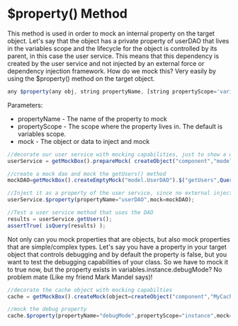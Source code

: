 # $property\(\) Method

This method is used in order to mock an internal property on the target object. Let's say that the object has a private property of userDAO that lives in the variables scope and the lifecycle for the object is controlled by its parent, in this case the user service. This means that this dependency is created by the user service and not injected by an external force or dependency injection framework. How do we mock this? Very easily by using the $property\(\) method on the target object.

```javascript
any $property(any obj, string propertyName, [string propertyScope='variables'], any mock)
```

Parameters:

* propertyName - The name of the property to mock
* propertyScope - The scope where the property lives in. The default is variables scope.
* mock - The object or data to inject and mock

```javascript
//decorate our user service with mocking capabilities, just to show a different approach
userService = getMockBox().prepareMock( createObject("component","model.UserService") );

//create a mock dao and mock the getUsers() method
mockDAO=getMockBox().createEmptyMock("model.UserDAO").$("getUsers",QueryNew(""));

//Inject it as a property of the user service, since no external injections are found. variables scope is the default.
userService.$property(propertyName="userDAO",mock=mockDAO);

//Test a user service method that uses the DAO
results = userService.getUsers();
assertTrue( isQuery(results) );
```

Not only can you mock properties that are objects, but also mock properties that are simple/complex types. Let's say you have a property in your target object that controls debugging and by default the property is false, but you want to test the debugging capabilities of your class. So we have to mock it to true now, but the property exists in variables.instance.debugMode? No problem mate \(Like my friend Mark Mandel says\)!

```javascript
//decorate the cache object with mocking capabilties
cache = getMockBox().createMock(object=createObject("component","MyCache"));

//mock the debug property
cache.$property(propertyName="debugMode",propertyScope="instance",mock=true);
```

